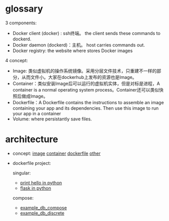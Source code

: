 # glossary
3 components:
- Docker client (docker) : ssh终端。 the client sends these commands to dockerd.
- Docker daemon (dockerd)：主机。 host carries commands out.
- Docker registry: the website where stores Docker images


4 concept:
- Image: 类似虚拟机的操作系统镜像。采用分层文件技术，只重建不一样的部分，从而文件小。大家在dockerhub上发布的资源也是Image。
- Container：类似安装Image后可以运行的虚拟机实体，但是对标是进程，A container is a normal operating system process。Container还可以类似快照后做成Image。
- Dockerfile：A Dockerfile contains the instructions to assemble an image containing your app and its dependencies. Then use this image to run your app in a container
- Volume: where persistantly save files.

# architecture
- concept:
  [image](/concept/image.md)
  [container](/concept/container.md)
  [dockerfile](/concept/the_dockerfile.md)
  [other](/concept/other.md)

- dockerfile project:
  
  singular:
  - [print hello in python](/01-easy/python_print_hello/readme.md)
  - [flask in python](/01-easy/python_flask/readme.md)
  
  compose:
  - [example_db_compose](/02-dababase/example_db_compose/readme.md)
  - [example_db_discrete](/02-dababase/example_db_discrete/readme.md)
